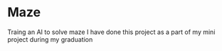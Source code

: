 # Maze
Traing an AI to solve maze
I have done this project as a part of my mini project during my graduation
